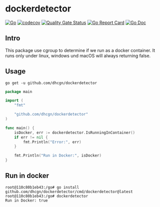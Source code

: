 # dockerdetector

[![Go](https://github.com/dhcgn/dockerdetector/actions/workflows/go.yml/badge.svg)](https://github.com/dhcgn/dockerdetector/actions/workflows/go.yml)
[![codecov](https://codecov.io/gh/dhcgn/dockerdetector/branch/main/graph/badge.svg?token=9CMJ0HZA6B)](https://codecov.io/gh/dhcgn/dockerdetector)
[![Quality Gate Status](https://sonarcloud.io/api/project_badges/measure?project=dhcgn_dockerdetector&metric=alert_status)](https://sonarcloud.io/dashboard?id=dhcgn_dockerdetector)
[![Go Report Card](https://goreportcard.com/badge/github.com/dhcgn/dockerdetector)](https://goreportcard.com/report/github.com/dhcgn/dockerdetector)
[![Go Doc](https://godoc.org/github.com/dhcgn/dockerdetector?status.svg)](http://godoc.org/github.com/dhcgn/dockerdetector)


## Intro

This package use cgroup to determine if we run as a docker container. 
It runs only under linux, windows und macOS will always returning false.

## Usage

`go get -u github.com/dhcgn/dockerdetector`

```go
package main

import (
	"fmt"

	"github.com/dhcgn/dockerdetector"
)

func main() {
	isDocker, err := dockerdetector.IsRunningInContainer()
	if err != nil {
		fmt.Println("Error:", err)
	}

	fmt.Println("Run in Docker:", isDocker)
}
```

## Run in docker

```
root@110c80b1eb43:/go# go install github.com/dhcgn/dockerdetector/cmd/dockerdetector@latest
root@110c80b1eb43:/go# dockerdetector
Run in Docker: true
```
